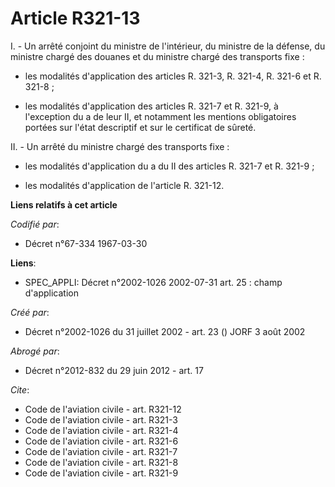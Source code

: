 # Article R321-13

I. - Un arrêté conjoint du ministre de l'intérieur, du ministre de la défense, du ministre chargé des douanes et du ministre
chargé des transports fixe :

- les modalités d'application des articles R. 321-3, R. 321-4, R. 321-6 et R. 321-8 ;

- les modalités d'application des articles R. 321-7 et R. 321-9, à l'exception du a de leur II, et notamment les mentions
obligatoires portées sur l'état descriptif et sur le certificat de sûreté.

II. - Un arrêté du ministre chargé des transports fixe :

- les modalités d'application du a du II des articles R. 321-7 et R. 321-9 ;

- les modalités d'application de l'article R. 321-12.

**Liens relatifs à cet article**

_Codifié par_:

  - Décret n°67-334 1967-03-30

**Liens**:

  - SPEC_APPLI: Décret n°2002-1026 2002-07-31 art. 25 : champ d'application

_Créé par_:

  - Décret n°2002-1026 du 31 juillet 2002 - art. 23 () JORF 3 août 2002

_Abrogé par_:

  - Décret n°2012-832 du 29 juin 2012 - art. 17

_Cite_:

  - Code de l'aviation civile - art. R321-12
  - Code de l'aviation civile - art. R321-3
  - Code de l'aviation civile - art. R321-4
  - Code de l'aviation civile - art. R321-6
  - Code de l'aviation civile - art. R321-7
  - Code de l'aviation civile - art. R321-8
  - Code de l'aviation civile - art. R321-9
